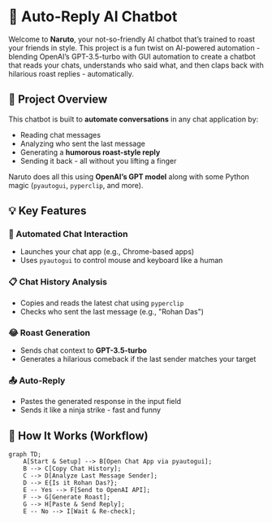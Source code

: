 # 🤖 Auto-Reply AI Chatbot

Welcome to **Naruto**, your not-so-friendly AI chatbot that’s trained to roast your friends in style. This project is a fun twist on AI-powered automation - blending OpenAI’s GPT-3.5-turbo with GUI automation to create a chatbot that reads your chats, understands who said what, and then claps back with hilarious roast replies - automatically.

## 📌 Project Overview

This chatbot is built to **automate conversations** in any chat application by:
- Reading chat messages
- Analyzing who sent the last message
- Generating a **humorous roast-style reply**
- Sending it back - all without you lifting a finger

Naruto does all this using **OpenAI’s GPT model** along with some Python magic (`pyautogui`, `pyperclip`, and more).

## 💡 Key Features

### 🔄 Automated Chat Interaction
- Launches your chat app (e.g., Chrome-based apps)
- Uses `pyautogui` to control mouse and keyboard like a human

### 📋 Chat History Analysis
- Copies and reads the latest chat using `pyperclip`
- Checks who sent the last message (e.g., "Rohan Das")

### 😂 Roast Generation
- Sends chat context to **GPT-3.5-turbo**
- Generates a hilarious comeback if the last sender matches your target

### 📤 Auto-Reply
- Pastes the generated response in the input field
- Sends it like a ninja strike - fast and funny

## 🧠 How It Works (Workflow)

```mermaid
graph TD;
    A[Start & Setup] --> B[Open Chat App via pyautogui];
    B --> C[Copy Chat History];
    C --> D[Analyze Last Message Sender];
    D --> E{Is it Rohan Das?};
    E -- Yes --> F[Send to OpenAI API];
    F --> G[Generate Roast];
    G --> H[Paste & Send Reply];
    E -- No --> I[Wait & Re-check];
```
